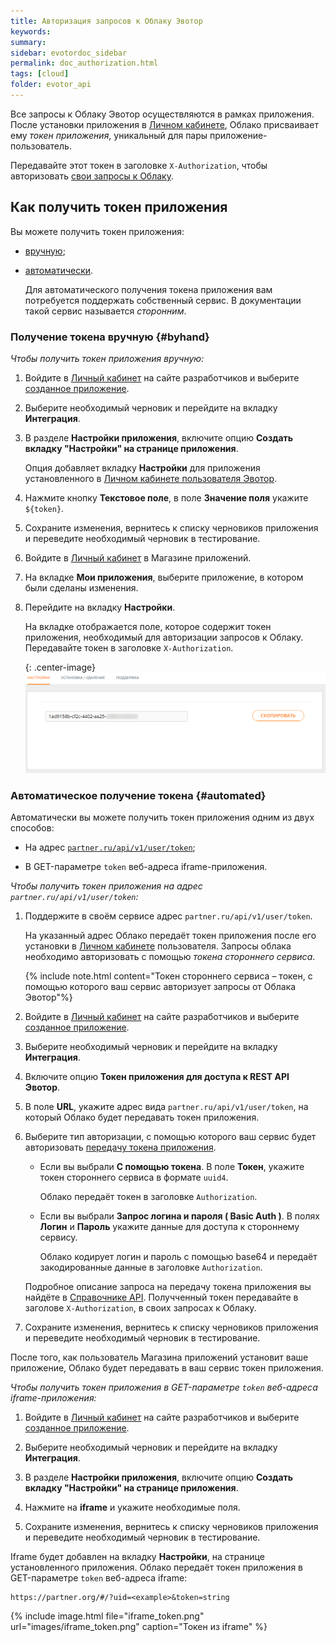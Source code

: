 ```yaml
---
title: Авторизация запросов к Облаку Эвотор
keywords:
summary:
sidebar: evotordoc_sidebar
permalink: doc_authorization.html
tags: [cloud]
folder: evotor_api
---
```


Все запросы к Облаку Эвотор осуществляются в рамках приложения. После установки приложения в [Личном кабинете](https://market.evotor.ru/#/store/auth/login), Облако присваивает ему *токен приложения*, уникальный для пары приложение-пользователь.

Передавайте этот токен в заголовке `X-Authorization`, чтобы авторизовать [свои запросы к Облаку](./doc_example_calls.html#evotorApi).

## Как получить токен приложения

Вы можете получить токен приложения:

* [вручную](./doc_authorization.html#byhand);
* [автоматически](./doc_authorization.html#automated).

  Для автоматического получения токена приложения вам потребуется поддержать собственный сервис. В документации такой сервис называется *сторонним*.

### Получение токена вручную {#byhand}

*Чтобы получить токен приложения вручную:*

1. Войдите в [Личный кабинет](https://dev.evotor.ru/#/store/apps) на сайте разработчиков и выберите [созданное приложение](./doc_evotor_api_introduction.html).

2. Выберите необходимый черновик и перейдите на вкладку **Интеграция**.

3. В разделе **Настройки приложения**, включите опцию **Создать вкладку "Настройки" на странице приложения**.

   Опция добавляет вкладку **Настройки** для приложения установленного в [Личном кабинете пользователя Эвотор](https://market.evotor.ru/#/store/auth/login).

4. Нажмите кнопку **Текстовое поле**, в поле **Значение поля** укажите `${token}`.

5. Сохраните изменения, вернитесь к списку черновиков приложения и переведите необходимый черновик в тестирование.

6. Войдите в [Личный кабинет](https://market.evotor.ru/#/store/auth/login) в Магазине приложений.

7. На вкладке **Мои приложения**, выберите приложение, в котором были сделаны изменения.

8. Перейдите на вкладку **Настройки**.

   На вкладке отображается поле, которое содержит токен приложения, необходимый для авторизации запросов к Облаку. Передавайте токен в заголовке `X-Authorization`.

   {: .center-image}
   ![](./images/app_token.png)

### Автоматическое получение токена {#automated}

 Автоматически вы можете получить токен приложения одним из двух способов:

* На адрес [`partner.ru/api/v1/user/token`](https://api.evotor.ru/docs/#tag/Vebhuki-zaprosy%2Fpaths%2F~1partner.ru~1api~1v1~1user~1token%2Fpost);

* В GET-параметре `token` веб-адреса iframe-приложения.

*Чтобы получить токен приложения на адрес `partner.ru/api/v1/user/token`:*

1. Поддержите в своём сервисе адрес `partner.ru/api/v1/user/token`.

   На указанный адрес Облако передаёт токен приложения после его установки в [Личном кабинете](https://market.evotor.ru/#/store/auth/login) пользователя. Запросы облака необходимо авторизовать с помощью *токена стороннего сервиса*.

   {% include note.html content="Токен стороннего сервиса – токен, с помощью которого ваш сервис авторизует запросы от Облака Эвотор"%}

2. Войдите в [Личный кабинет](https://dev.evotor.ru/#/store/apps) на сайте разработчиков и выберите [созданное приложение](./doc_evotor_api_introduction.html).

3. Выберите необходимый черновик и перейдите на вкладку **Интеграция**.

4. Включите опцию **Токен приложения для доступа к REST API Эвотор**.

5. В поле **URL**, укажите адрес вида `partner.ru/api/v1/user/token`, на который Облако будет передавать токен приложения.

6. Выберите тип авторизации, с помощью которого ваш сервис будет авторизовать [передачу токена приложения](https://api.evotor.ru/docs/#tag/Vebhuki-zaprosy%2Fpaths%2F~1partner.ru~1api~1v1~1user~1token%2Fpost).

   * Если вы выбрали **С помощью токена**. В поле **Токен**, укажите токен стороннего сервиса в формате `uuid4`.

      Облако передаёт токен в заголовке `Authorization`.

   * Если вы выбрали **Запрос логина и пароля ( Basic Auth )**. В полях **Логин** и **Пароль** укажите данные для доступа к стороннему сервису.

      Облако кодирует логин и пароль с помощью base64 и передаёт закодированные данные в заголовке `Authorization`.

   Подробное описание запроса на передачу токена приложения вы найдёте в [Справочнике API](https://api.evotor.ru/docs/#tag/Vebhuki-zaprosy%2Fpaths%2F~1partner.ru~1api~1v1~1user~1token%2Fpost). Получченный токен передавайте в заголове `X-Authorization`, в своих запросах к Облаку.

7. Сохраните изменения, вернитесь к списку черновиков приложения и переведите необходимый черновик в тестирование.

После того, как пользователь Магазина приложений установит ваше приложение, Облако будет передавать в ваш сервис токен приложения.

*Чтобы получить токен приложения в GET-параметре `token` веб-адреса iframe-приложения:*

1. Войдите в [Личный кабинет](https://dev.evotor.ru/#/store/apps) на сайте разработчиков и выберите [созданное приложение](./doc_evotor_api_introduction.html).

2. Выберите необходимый черновик и перейдите на вкладку **Интеграция**.

3. В разделе **Настройки приложения**, включите опцию **Создать вкладку "Настройки" на странице приложения**.

4. Нажмите на **iframe** и укажите необходимые поля.

5. Сохраните изменения, вернитесь к списку черновиков приложения и переведите необходимый черновик в тестирование.

Iframe будет добавлен на вкладку **Настройки**, на странице установленного приложения. Облако передаёт токен приложения в GET-параметре `token` веб-адреса iframe:

```curl
https://partner.org/#/?uid=<example>&token=string
```

{% include image.html file="iframe_token.png" url="images/iframe_token.png" caption="Токен из iframe" %}
